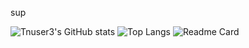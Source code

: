 sup

![Tnuser3's GitHub stats](https://github-readme-stats.vercel.app/api?username=tnuser3&show_icons=true&theme=radical)
![Top Langs](https://github-readme-stats.vercel.app/api/top-langs/?username=tnuser3&show_icons=true&theme=radical)
![Readme Card](https://github-readme-stats.vercel.app/api/pin/?username=tnuser3&repo=tnuser3.github.io)
